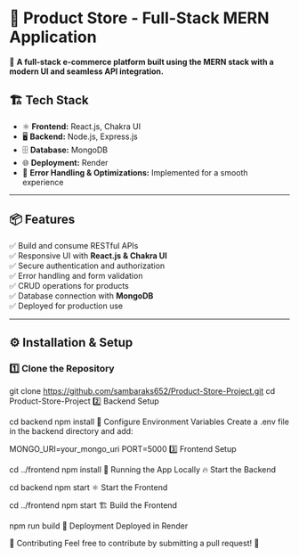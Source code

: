 
# 🛒 Product Store - Full-Stack MERN Application

🚀 **A full-stack e-commerce platform built using the MERN stack with a modern UI and seamless API integration.**  

## 🏗️ Tech Stack

- ⚛️ **Frontend:** React.js, Chakra UI  
- 🖥️ **Backend:** Node.js, Express.js  
- 🗄️ **Database:** MongoDB  
- 🌐 **Deployment:** Render
- 🐞 **Error Handling & Optimizations:** Implemented for a smooth experience  

---

## 📦 Features  

✅ Build and consume RESTful APIs  
✅ Responsive UI with **React.js & Chakra UI**  
✅ Secure authentication and authorization  
✅ Error handling and form validation  
✅ CRUD operations for products  
✅ Database connection with **MongoDB**  
✅ Deployed for production use  

---

## ⚙️ Installation & Setup  

### 1️⃣ Clone the Repository  


git clone https://github.com/sambaraks652/Product-Store-Project.git
cd Product-Store-Project
2️⃣ Backend Setup

cd backend
npm install
🔑 Configure Environment Variables
Create a .env file in the backend directory and add:


MONGO_URI=your_mongo_uri
PORT=5000
3️⃣ Frontend Setup

cd ../frontend
npm install
🚀 Running the App Locally
🔥 Start the Backend

cd backend
npm start
⚛️ Start the Frontend

cd ../frontend
npm start
🏗️ Build the Frontend

npm run build
📡 Deployment
Deployed in Render

📌 Contributing
Feel free to contribute by submitting a pull request! 🚀
